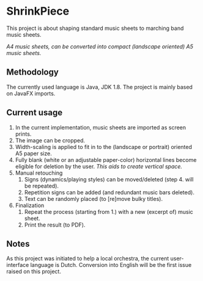 # ShrinkPiece
This project is about shaping standard music sheets to marching band music sheets.

_A4 music sheets, can be converted into compact (landscape oriented) A5 music sheets._

## Methodology
The currently used language is Java, JDK 1.8. The project is mainly based on JavaFX imports.

## Current usage
1. In the current implementation, music sheets are imported as screen prints.
2. The image can be cropped.
3. Width-scaling is applied to fit in to the (landscape or portrait) oriented A5 paper size.
4. Fully blank (white or an adjustable paper-color) horizontal lines become eligible for deletion by the user.
_This aids to create vertical space._
5. Manual retouching
   1. Signs (dynamics/playing styles) can be moved/deleted (step 4. will be repeated).
   2. Repetition signs can be added (and redundant music bars deleted).
   3. Text can be randomly placed (to [re]move bulky titles).
6. Finalization
   1. Repeat the process (starting from 1.) with a new (excerpt of) music sheet.
   2. Print the result (to PDF).

## Notes
As this project was initiated to help a local orchestra, the current user-interface language is Dutch.
Conversion into English will be the first issue raised on this project.
